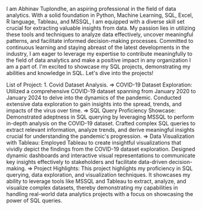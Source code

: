 I am Abhinav Tuplondhe, an aspiring professional in the field of data analytics. With a solid foundation in Python, Machine Learning, SQL, Excel, R language, Tableau, and MSSQL, I am equipped with a diverse skill set crucial for extracting valuable insights from data. My passion lies in utilizing these tools and techniques to analyze data effectively, uncover meaningful patterns, and facilitate informed decision-making processes. Committed to continuous learning and staying abreast of the latest developments in the industry, I am eager to leverage my expertise to contribute meaningfully to the field of data analytics and make a positive impact in any organization I am a part of.
I'm excited to showcase my SQL projects, demonstrating my abilities and knowledge in SQL. Let's dive into the projects!

List of Project:
      1. Covid Dataset Analysis.
              => COVID-19 Dataset Exploration: Utilized a comprehensive COVID-19 dataset spanning from January 2020 to January 2024 to delve into the dynamics of the pandemic. Conducted extensive data exploration to gain insights into the spread, trends, and impacts of the                  virus over time.
              => SQL Query Proficiency Showcase: Demonstrated adeptness in SQL querying by leveraging MSSQL to perform in-depth analysis on the COVID-19 dataset. Crafted complex SQL queries to extract relevant information, analyze trends, and derive meaningful insights                      crucial for understanding the pandemic's progression.
              => Data Visualization with Tableau: Employed Tableau to create insightful visualizations that vividly depict the findings from the COVID-19 dataset exploration. Designed dynamic dashboards and interactive visual representations to communicate key insights                      effectively to stakeholders and facilitate data-driven decision-making.
              => Project Highlights: This project highlights my proficiency in SQL querying, data exploration, and visualization techniques. It showcases my ability to leverage tools like MSSQL and Tableau to extract, analyze, and visualize complex datasets, thereby                         demonstrating my capabilities in handling real-world data analytics projects with a focus on showcasing the power of SQL queries.
